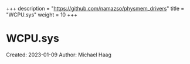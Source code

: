 +++
description = "https://github.com/namazso/physmem_drivers"
title = "WCPU.sys"
weight = 10
+++

# WCPU.sys

Created: 2023-01-09
Author: Michael Haag


